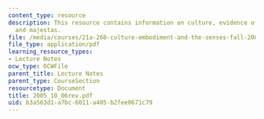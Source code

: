 ```yaml
---
content_type: resource
description: This resource contains information on culture, evidence of origins, ontology,
  and majestas.
file: /media/courses/21a-260-culture-embodiment-and-the-senses-fall-2005/b3a563d1a7bc6011a405b2fee0671c79_2005_10_06rev.pdf
file_type: application/pdf
learning_resource_types:
- Lecture Notes
ocw_type: OCWFile
parent_title: Lecture Notes
parent_type: CourseSection
resourcetype: Document
title: 2005_10_06rev.pdf
uid: b3a563d1-a7bc-6011-a405-b2fee0671c79
---
```

